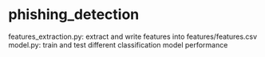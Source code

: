 # phishing_detection
features_extraction.py: extract and write features into features/features.csv 
model.py: train and test different classification model performance